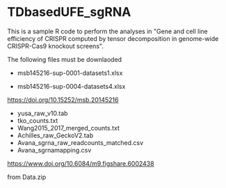 # TDbasedUFE_sgRNA
This is a sample R code to perform the analyses in "Gene and cell line efficiency of CRISPR computed by tensor decomposition in genome-wide CRISPR-Cas9 knockout screens".

The following files must be downlaoded

* msb145216-sup-0001-datasets1.xlsx

* msb145216-sup-0004-datasets4.xlsx

https://doi.org/10.15252/msb.20145216

* yusa_raw_v10.tab
* tko_counts.txt
* Wang2015_2017_merged_counts.txt
* Achilles_raw_GeckoV2.tab
* Avana_sgrna_raw_readcounts_matched.csv
* Avana_sgrnamapping.csv

https://www.doi.org/10.6084/m9.figshare.6002438

from Data.zip
